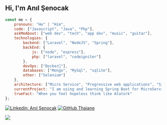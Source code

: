 
<h2> Hi, I'm Anıl Şenocak</h2>

```javascript
const me = {
    pronouns: "He" | "Him",
    code: ["Javascript", "Java", "Php"],
    askMeAbout: ["web dev", "tech", "app dev", "music", "guitar"],
    technologies: {
        backend: ["Laravel", "NodeJS", "Spring"],
        backEnd: {
            js: ["node", "express"],
            php: ["laravel", "codeigniter"]
        },
        devOps: ["Docker🐳"],
        databases: ["Mongo", "MySql", "sqlite"],
        other: ["Selenium"]
    },
    architecture: ["Micro Service", "Progressive web applications", "Single page applications"],
    currentProject: "I am using and learning Spring Boot for MicroService Architecture",
    trueFact: "When you feel hopeless think like Atatürk"
};
```

[![Linkedin: Anıl Şenocak](https://img.shields.io/badge/-AnılŞenocak-blue?style=flat-square&logo=Linkedin&logoColor=white&link=https://www.linkedin.com/in/anilsenocak27/)](https://www.linkedin.com/in/anilsenocak27/)
[![GitHub Thaiane](https://img.shields.io/github/followers/senocak?label=follow&style=social)](https://github.com/senocak)

 [![](https://visitor-badge.glitch.me/badge?page_id=senocak)]()

<!-- 
![Kush's github stats](https://github-readme-stats.vercel.app/api?username=senocak&show_icons=true&&hide_border=true) 
-->
